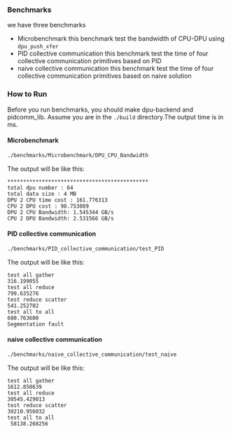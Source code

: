 
### Benchmarks



we have three benchmarks
- Microbenchmark
    this benchmark test the bandwidth of CPU-DPU using `dpu_push_xfer`
- PID collective communication
    this benchmark test the time of four collective communication primitives based on PID
- naive collective communication
    this benchmark test the time of four collective communication primitives based on naive solution

### How to Run

Before you run benchmarks, you should make dpu-backend and pidcomm_lib. Assume you are in the `./build` directory.The output time is in ms.

#### Microbenchmark
```bash
./benchmarks/Microbenchmark/DPU_CPU_Bandwidth
```

The output will be like this:

```
*********************************************
total dpu number : 64
total data size : 4 MB
DPU 2 CPU time cost : 161.776313
CPU 2 DPU cost : 98.753089
DPU 2 CPU Bandwidth: 1.545344 GB/s 
CPU 2 DPU Bandwidth: 2.531566 GB/s
```


#### PID collective communication

```bash
./benchmarks/PID_collective_communication/test_PID
```

The output will be like this:

```
test all gather
316.199055
test all reduce
799.635276
test reduce scatter
541.252702
test all to all
680.763600
Segmentation fault
```


#### naive collective communication

```bash
./benchmarks/naive_collective_communication/test_naive
```

The output will be like this:

```
test all gather
1612.850639
test all reduce
30545.429013
test reduce scatter
30210.956032
test all to all
 58138.268256
```
